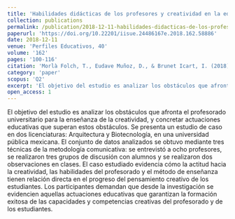 ```yaml
---
title: 'Habilidades didácticas de los profesores y creatividad en la educación superior. Experiencia en una universidad mexicana.'
collection: publications
permalink: /publication/2018-12-11-habilidades-didacticas-de-los-profesores-y-creatividad-en-la-educacion-superior-experiencia-en-una--universidad-mexicana
paperurl: 'https://doi.org/10.22201/iisue.24486167e.2018.162.58886'
date: 2018-12-11
venue: 'Perfiles Educativos, 40'
volume: '162'
pages: '100-116'
citation: 'Morlà Folch, T., Eudave Muñoz, D., & Brunet Icart, I. (2018). Habilidades didácticas de los profesores y creatividad en la educación superior. Experiencia en una universidad mexicana.'
category: 'paper'
scopus: 'Q2'
excerpt: 'El objetivo del estudio es analizar los obstáculos que afronta el profesorado universitario para la enseñanza de la creatividad, y concretar actuaciones educativas que superan estos obstáculos. Se presenta un estudio de caso en dos licenciaturas: Arquitectura y Biotecnología, en una universidad pública mexicana.'
open_access: 1
---
```


El objetivo del estudio es analizar los obstáculos que afronta el profesorado universitario para la enseñanza de la creatividad, y concretar actuaciones educativas que superan estos obstáculos. Se presenta un estudio de caso en dos licenciaturas: Arquitectura y Biotecnología, en una universidad pública mexicana. El conjunto de datos analizados se obtuvo mediante tres técnicas de la metodología comunicativa: se entrevistó a ocho profesores, se realizaron tres grupos de discusión con alumnos y se realizaron dos observaciones en clases. El caso estudiado evidencia cómo la actitud hacia la creatividad, las habilidades del profesorado y el método de enseñanza tienen relación directa en el progreso del pensamiento creativo de los estudiantes. Los participantes demandan que desde la investigación se evidencien aquellas actuaciones educativas que garantizan la formación exitosa de las capacidades y competencias creativas del profesorado y de los estudiantes.

